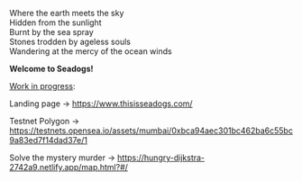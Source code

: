 Where the earth meets the sky<br />
Hidden from the sunlight<br />
Burnt by the sea spray<br />
Stones trodden by ageless souls<br />
Wandering at the mercy of the ocean winds<br />

**Welcome to Seadogs!**

<ins>Work in progress</ins>:

Landing page -> https://www.thisisseadogs.com/

Testnet Polygon -> https://testnets.opensea.io/assets/mumbai/0xbca94aec301bc462ba6c55bc9a83ed7f14dad37e/1

Solve the mystery murder -> https://hungry-dijkstra-2742a9.netlify.app/map.html?#/

<!---
seadogslab/seadogslab is a ✨ special ✨ repository because its `README.md` (this file) appears on your GitHub profile.
You can click the Preview link to take a look at your changes.
--->
